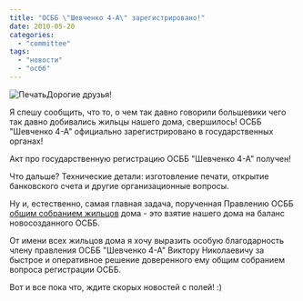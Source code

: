 ```yaml
---
title: "ОСББ \"Шевченко 4-А\" зарегистрировано!"
date: 2010-05-20
categories: 
  - "committee"
tags: 
  - "новости"
  - "осбб"
---
```


![Печать](http://shevchenko4a.brovary.org/wp-content/uploads/2010/05/печать.jpg "Регистрация ОСББ")Дорогие друзья!

Я спешу сообщить, что то, о чем так давно говорили большевики чего так давно добивались жильцы нашего дома, свершилось! ОСББ "Шевченко 4-А" официально зарегистрировано в государственных органах!

Акт про государственную регистрацию ОСББ "Шевченко 4-А" получен!

Что дальше? Технические детали: изготовление печати, открытие банковского счета и другие организационные вопросы.

Ну и, естественно, самая главная задача, порученная Правлению ОСББ [общим собранием жильцов](http://shevchenko4a.brovary.org/osbb-shevchenko-4-a-byt/) дома - это взятие нашего дома на баланс новосозданного ОСББ.

От имени всех жильцов дома я хочу выразить особую благодарность <!--more-->члену правления ОСББ "Шевченко 4-А" Виктору Николаевичу за быстрое и оперативное решение доверенного ему общим собранием вопроса регистрации ОСББ.

Вот и все пока что, ждите скорых новостей с полей! :)
